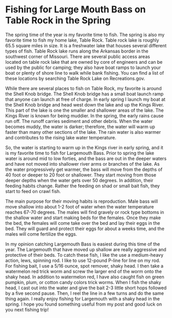 # Fishing for Large Mouth Bass on Table Rock in the Spring

The spring time of the year is my favorite time to fish. The spring is also my favorite time to fish my home lake, Table Rock. Table rock lake is roughly 65.5 square miles in size. It is a freshwater lake that houses several different types of fish. Table Rock lake runs along the Arkansas border in the southwest corner of Missouri. There are several public access areas located on table rock lake that are owned by core of engineers and can be used by the public for camping; they also have boat ramps to launch your boat or plenty of shore line to walk while bank fishing. You can find a list of these locations by searching Table Rock Lake on Recreations.gov. 

While there are several places to fish on Table Rock, my favorite is around the Shell Knob bridge. The Shell Knob bridge has a small boat launch ramp that anyone can launch at free of charge. In early spring I launch my boat at the Shell Knob bridge and head west down the lake and up the Kings River. This part of the lake is one the smaller and shallower areas of the lake. The Kings River is known for being muddier. In the spring, the early rains cause run off. The runoff carries sediment and other debris. When the water becomes muddy, the water is darker; therefore, the water will warm up faster than many other sections of the lake. The rain water is also warmer and contributes to the rising lake water temperature.

So, the water is starting to warm up in the Kings river in early spring, and it is my favorite time to fish for Largemouth Bass. Prior to spring the lake water is around mid to low forties, and the bass are out in the deeper waters and have not moved into shallower river arms or branches of the lake. As the water progressively get warmer, the bass will move from the depths of 40 foot or deeper to 20 foot or shallower. They start moving from those deeper depths when the water gets over 50 degrees. In addition, their feeding habits change. Rather the feeding on shad or small bait fish, they start to feed on crawl fish.

The main purpose for their moving habits is reproduction. Male bass will move shallow into about 1-2 foot of water when the water temperature reaches 67-70 degrees. The males will find gravely or rock type bottoms in the shallow water and start making beds for the females. Once they make the bed, the females will come take over the bed and lay their eggs in the bed. They will guard and protect their eggs for about a weeks time, and the males will come fertilize the eggs.

In my opinion catching Largemouth Bass is easiest during this time of the year. The Largemouth that have moved up shallow are really aggressive and protective of their beds. To catch these fish, I like the use a medium-heavy action, lews, spinning rod. I like to use 12-pound P-line for line on my rod. For fishing bait, I use a 5/16 ounce, spot remover, shaky head. I then take a watermelon red trick worm and screw the larger end of the worm onto the shaky head. In addition to watermelon red, I have also caught fish on green pumpkin, plum, or cotton candy colors trick worms. When I fish the shaky head, I cast out into the water and give the bait 2-3 little short hops followed by a five second pause. Then, I reel the line in a few turns and do the same thing again. I really enjoy fishing for Largemouth with a shaky head in the spring. I hope you found something useful from my post and good luck on you next fishing trip!
